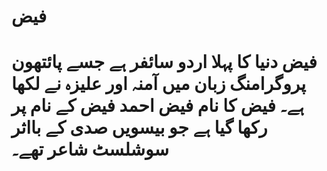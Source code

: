 # فیض

# فیض دنیا کا پہلا اردو سائفر ہے جسے پائتھون پروگرامنگ زبان میں آمنہ اور علیزہ نے لکھا ہے۔ فیض کا نام فیض احمد فیض کے نام پر رکھا گیا ہے جو بیسویں صدی کے بااثر سوشلسٹ شاعر تھے۔
